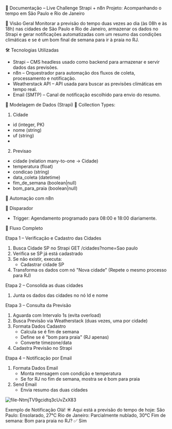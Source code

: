 📘 Documentação – Live Challenge Strapi + n8n
Projeto: Acompanhando o tempo em São Paulo e Rio de Janeiro

🧠 Visão Geral
Monitorar a previsão do tempo duas vezes ao dia (às 08h e às 18h) nas cidades de São Paulo e Rio de Janeiro, armazenar os dados no Strapi e gerar notificações automatizadas com um resumo das condições climáticas e se é um bom final de semana para ir à praia no RJ.


🛠️ Tecnologias Utilizadas
* Strapi – CMS headless usado como backend para armazenar e servir dados das previsões.
* n8n – Orquestrador para automação dos fluxos de coleta, processamento e notificação.
* Weatherstack API – API usada para buscar as previsões climáticas em tempo real.
* Email (SMTP) – Canal de notificação escolhido para envio do resumo.


🧱 Modelagem de Dados (Strapi)
📄 Collection Types:
1. Cidade
* id (integer, PK)
* nome (string)
* uf (string)
* 
2. Previsao
* cidade (relation many-to-one → Cidade)
* temperatura (float)
* condicao (string)
* data_coleta (datetime)
* fim_de_semana (boolean|null)
* bom_para_praia (boolean|null)

🔄 Automação com n8n

📅 Disparador
* Trigger: Agendamento programado para 08:00 e 18:00 diariamente.

🔁 Fluxo Completo

Etapa 1 – Verificação e Cadastro das Cidades
1. Busca Cidade SP no Strapi GET /cidades?nome=Sao paulo
2. Verifica se SP já está cadastrado
3. Se não existir, executa:
    * Cadastrar cidade SP
4. Transforma os dados com nó "Nova cidade"
(Repete o mesmo processo para RJ)

Etapa 2 – Consolida as duas cidades
1. Junta os dados das cidades no nó Id e nome
   
Etapa 3 – Consulta da Previsão
1. Aguarda com Intervalo 1s (evita overload)
2. Busca Previsão via Weatherstack (duas vezes, uma por cidade)
3. Formata Dados Cadastro
    * Calcula se é fim de semana
    * Define se é "bom para praia" (RJ apenas)
    * Converte timezone/data
4. Cadastra Previsão no Strapi

Etapa 4 – Notificação por Email
1. Formata Dados Email
    * Monta mensagem com condição e temperatura
    * Se for RJ no fim de semana, mostra se é bom para praia
2. Send Email
    * Envia resumo das duas cidades

![file-NtmjTV9gcidtq3cUvZxX83](https://github.com/user-attachments/assets/38e64657-4a52-4c18-8437-16cd5c47803b)

Exemplo de Notificação
Olá! ☀️ Aqui está a previsão do tempo de hoje: São Paulo: Ensolarado, 27°C Rio de Janeiro: Parcialmente nublado, 30°C
Fim de semana: Bom para praia no RJ? ✅ Sim




